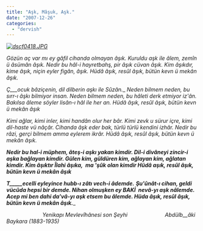 ```yaml
---
title: "Aşk, Mâşuk, Aşk."
date: "2007-12-26"
categories: 
  - "dervish"
---
```


_[](/uploads/2007/12/dscf0416.jpg "dscf0416.JPG")_

_[![dscf0418.JPG](/uploads/2007/12/dscf0418.thumbnail.JPG)](/uploads/2007/12/dscf0418.jpg "dscf0418.JPG")_

_Gözün aç var mı ey gâfil cihanda olmayan âşık._ _Kuruldu aşk ile âlem, zemîn ü âsümân âşık._ _Nedir bu hâl-i hayretbahş, pir âşık cüvan âşık._ _Kim âşıkdır, kime âşık, niçin eyler figân, âşık._ _Hüdâ âşık, resûl âşık, bütün kevn ü mekân âşık._

_Ç___ocuk bâziçenin, dil dilberin aşkı ile Sûzân.__ __Neden bilmem neden, bu sırr-ı âşkı bilmiyor insan._ _Neden bilmem neden, bu hâleti derk etmiyor iz'ân._ _Bakılsa âleme söyler lisân-ı hâl ile her an._ _Hüdâ âşık, resûl âşık, bütün kevn ü mekân âşık__

__Kimi ağlar, kimi inler, kimi handân olur her bâr._ _Kimi zevk u sürur içre, kimi dil-haste vü nâçâr._ _Cihanda âşk eder bak, türlü türlü kendini izhâr._ _Nedir bu râzi, gerçi bilmem amma eylerem ikrâr._ _Hüdâ âşık, resûl âşık, bütün kevn ü mekân âşık.__  

____Nedir bu hal-i müphem, âteş-i aşkı yakan kimdir._ _Dil-i divâneyi zincir-i aşka bağlayan kimdir._ _Gülen kim, güldüren kim, ağlayan kim, ağlatan kimdir._ _Kim âşıktır Îlahi âşıka,_  _ma 'şûk olan kimdir_ _Hüdâ aşık, resûl âşık, bütün kevn ü mekân âşık____  

____T_____ecelli eyleyince hubb-ı zâtı vech-i âdemde.___ ___Şu'ûnât-ı cihan, geldi vücûda hepsi bir demde._ _Nihan olmuşken ey BAKİ  nevâ-yı aşk nâlemde._ _Acep mi ben dahi da'vâ-yı aşk etsem bu âlemde._ _Hüda âşık, resûl âşık, bütün kevn ü mekân âşık._____

                        _Yenikapı Mevlevîhânesi son Şeyhi                         Abdülb__âki Baykara (1883-1935)_
